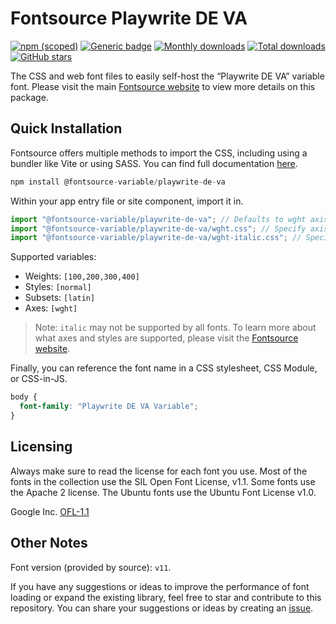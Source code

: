# Fontsource Playwrite DE VA

[![npm (scoped)](https://img.shields.io/npm/v/@fontsource-variable/playwrite-de-va?color=brightgreen)](https://www.npmjs.com/package/@fontsource-variable/playwrite-de-va) [![Generic badge](https://img.shields.io/badge/fontsource-passing-brightgreen)](https://github.com/fontsource/fontsource) [![Monthly downloads](https://badgen.net/npm/dm/@fontsource-variable/playwrite-de-va)](https://github.com/fontsource/fontsource) [![Total downloads](https://badgen.net/npm/dt/@fontsource-variable/playwrite-de-va)](https://github.com/fontsource/fontsource) [![GitHub stars](https://img.shields.io/github/stars/fontsource/fontsource.svg?style=social&label=Star)](https://github.com/fontsource/fontsource/stargazers)

The CSS and web font files to easily self-host the “Playwrite DE VA” variable font. Please visit the main [Fontsource website](https://fontsource.org/fonts/playwrite-de-va) to view more details on this package.

## Quick Installation

Fontsource offers multiple methods to import the CSS, including using a bundler like Vite or using SASS. You can find full documentation [here](https://fontsource.org/docs/getting-started/introduction).

```javascript
npm install @fontsource-variable/playwrite-de-va
```

Within your app entry file or site component, import it in.

```javascript
import "@fontsource-variable/playwrite-de-va"; // Defaults to wght axis
import "@fontsource-variable/playwrite-de-va/wght.css"; // Specify axis
import "@fontsource-variable/playwrite-de-va/wght-italic.css"; // Specify axis and style
```

Supported variables:
- Weights: `[100,200,300,400]`
- Styles: `[normal]`
- Subsets: `[latin]`
- Axes: `[wght]`

> Note: `italic` may not be supported by all fonts. To learn more about what axes and styles are supported, please visit the [Fontsource website](https://fontsource.org/fonts/playwrite-de-va).

Finally, you can reference the font name in a CSS stylesheet, CSS Module, or CSS-in-JS.

```css
body {
  font-family: "Playwrite DE VA Variable";
}
```

## Licensing
Always make sure to read the license for each font you use. Most of the fonts in the collection use the SIL Open Font License, v1.1. Some fonts use the Apache 2 license. The Ubuntu fonts use the Ubuntu Font License v1.0.

Google Inc.
[OFL-1.1](http://scripts.sil.org/OFL)

## Other Notes
Font version (provided by source): `v11`.

If you have any suggestions or ideas to improve the performance of font loading or expand the existing library, feel free to star and contribute to this repository. You can share your suggestions or ideas by creating an [issue](https://github.com/fontsource/fontsource/issues).